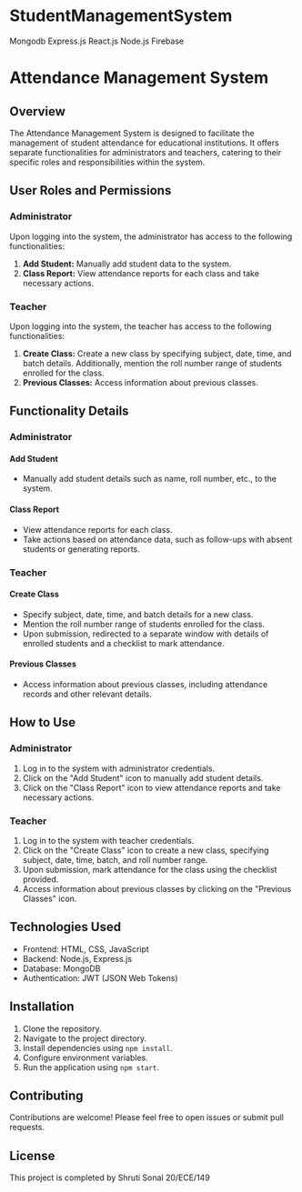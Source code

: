 # StudentManagementSystem
Mongodb Express.js React.js Node.js Firebase
# Attendance Management System

## Overview

The Attendance Management System is designed to facilitate the management of student attendance for educational institutions. It offers separate functionalities for administrators and teachers, catering to their specific roles and responsibilities within the system.

## User Roles and Permissions

### Administrator

Upon logging into the system, the administrator has access to the following functionalities:

1. **Add Student:** Manually add student data to the system.
2. **Class Report:** View attendance reports for each class and take necessary actions.

### Teacher

Upon logging into the system, the teacher has access to the following functionalities:

1. **Create Class:** Create a new class by specifying subject, date, time, and batch details. Additionally, mention the roll number range of students enrolled for the class.
2. **Previous Classes:** Access information about previous classes.

## Functionality Details

### Administrator

#### Add Student
- Manually add student details such as name, roll number, etc., to the system.

#### Class Report
- View attendance reports for each class.
- Take actions based on attendance data, such as follow-ups with absent students or generating reports.

### Teacher

#### Create Class
- Specify subject, date, time, and batch details for a new class.
- Mention the roll number range of students enrolled for the class.
- Upon submission, redirected to a separate window with details of enrolled students and a checklist to mark attendance.

#### Previous Classes
- Access information about previous classes, including attendance records and other relevant details.

## How to Use

### Administrator

1. Log in to the system with administrator credentials.
2. Click on the "Add Student" icon to manually add student details.
3. Click on the "Class Report" icon to view attendance reports and take necessary actions.

### Teacher

1. Log in to the system with teacher credentials.
2. Click on the "Create Class" icon to create a new class, specifying subject, date, time, batch, and roll number range.
3. Upon submission, mark attendance for the class using the checklist provided.
4. Access information about previous classes by clicking on the "Previous Classes" icon.

## Technologies Used

- Frontend: HTML, CSS, JavaScript
- Backend: Node.js, Express.js
- Database: MongoDB
- Authentication: JWT (JSON Web Tokens)

## Installation

1. Clone the repository.
2. Navigate to the project directory.
3. Install dependencies using `npm install`.
4. Configure environment variables.
5. Run the application using `npm start`.

## Contributing

Contributions are welcome! Please feel free to open issues or submit pull requests.

## License

This project is completed by Shruti Sonal 20/ECE/149
